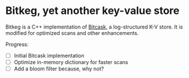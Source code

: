 # Bitkeg, yet another key-value store

Bitkeg is a C++ implementation of [Bitcask](https://riak.com/assets/bitcask-intro.pdf),
a log-structured K-V store. It is modified for optimized scans and other enhancements.

Progress:
- [ ] Initial Bitcask implementation
- [ ] Optimize in-memory dictionary for faster scans
- [ ] Add a bloom filter because, why not?